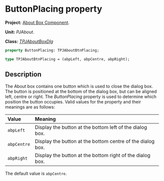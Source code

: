 # ButtonPlacing property #

**Project:** [About Box Component](AboutBoxComponent.md).

**Unit:** _PJAbout_.

**Class:** _[TPJAboutBoxDlg](TPJAboutBoxDlg.md)_

```pascal
property ButtonPlacing: TPJAboutBtnPlacing;

type TPJAboutBtnPlacing = (abpLeft, abpCentre, abpRight);
```

## Description ##

The About box contains one button which is used to close the dialog box. The button is positioned at the bottom of the dialog box, but can be aligned left, centre or right. The _ButtonPlacing_ property is used to determine which position the button occupies. Valid values for the property and their meanings are as follows:

| **Value** | **Meaning** |
|:----------|:------------|
| `abpLeft` | Display the button at the bottom left of the dialog box. |
| `abpCentre` | Display the button at the bottom centre  of the dialog box. |
| `abpRight` | Display the button at the bottom right of the dialog box. |

The default value is `abpCentre`.